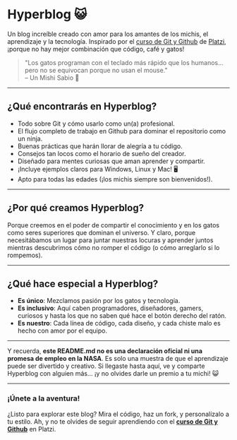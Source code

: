 
# Hyperblog 😺
Un blog increíble creado con amor para los amantes de los michis, el aprendizaje y la tecnología. Inspirado por el [curso de Git y Github](https://platzi.com/cursos/git-github/ "Curso de Git y Github") de [Platzi](https://platzi.com/ "Platzi"), ¡porque no hay mejor combinación que código, café y gatos!

> "Los gatos programan con el teclado más rápido que los humanos... pero no se equivocan porque no usan el mouse."  
> – Un Mishi Sabio 🐾

---

## ¿Qué encontrarás en Hyperblog?
* Todo sobre Git y cómo usarlo como un(a) profesional.
* El flujo completo de trabajo en Github para dominar el repositorio como un ninja.
* Buenas prácticas que harán llorar de alegría a tu código.
* Consejos tan locos como el horario de sueño del creador.
* Diseñado para mentes curiosas que aman aprender y compartir.
* ¡Incluye ejemplos claros para Windows, Linux y Mac! 🖥️
* Apto para todas las edades (¡los michis siempre son bienvenidos!).

---

## ¿Por qué creamos Hyperblog?
Porque creemos en el poder de compartir el conocimiento y en los gatos como seres superiores que dominan el universo. Y claro, porque necesitábamos un lugar para juntar nuestras locuras y aprender juntos mientras descubrimos cómo no romper el código (o cómo arreglarlo si lo rompemos).

---

## ¿Qué hace especial a Hyperblog?
* **Es único**: Mezclamos pasión por los gatos y tecnología.
* **Es inclusivo**: Aquí caben programadores, diseñadores, gamers, curiosos y hasta los que no saben qué hace el botón derecho del ratón.
* **Es nuestro**: Cada línea de código, cada diseño, y cada chiste malo es hecho con amor por el equipo.

---

Y recuerda, **este README.md no es una declaración oficial ni una promesa de empleo en la NASA**. Es solo una muestra de que el aprendizaje puede ser divertido y creativo. Si llegaste hasta aquí, ve y comparte Hyperblog con alguien más... ¡y no olvides darle un premio a tu michi! 😺

---

### ¡Únete a la aventura!
¿Listo para explorar este blog? Mira el código, haz un fork, y personalízalo a tu estilo. Ah, y no te olvides de seguir aprendiendo con el [**curso de Git y Github**](https://platzi.com/cursos/git-github/ "a ver el curso") en Platzi. 
